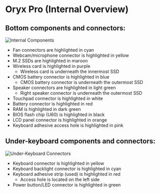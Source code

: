 # Oryx Pro (Internal Overview)

## Bottom components and connectors:

![Internal Components](./img/components-highlighted.webp)

- Fan connectors are highlighted in cyan
- Webcam/microphone connector is highlighted in yellow
- M.2 SSDs are highlighted in maroon
- Wireless card is highlighted in purple
    - Wireless card is underneath the innermost SSD
- CMOS battery connector is highlighted in blue
    - CMOS battery connector is underneath the outermost SSD
- Speaker connectors are highlighted in light green
    - Right speaker connector is underneath the outermost SSD
- Touchpad connector is highlighted in white
- Battery connector is highlighted in red
- RAM is highlighted in dark green
- BIOS flash chip (U60) is highlighted in black
- LCD panel connector is highlighted in orange
- Keyboard adhesive access hole is highlighted in pink

## Under-keyboard components and connectors:

![Under-Keyboard Connectors](./img/under-keyboard.webp)

- Keyboard connector is highlighted in yellow
- Keyboard backlight connector is highlighted in cyan
- Keyboard adhesive strip (used) is highlighted in red
    - Access hole is located on the left side
- Power button/LED connector is highlighted in green
